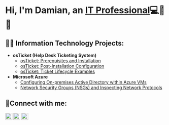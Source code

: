 <h1>Hi, I'm Damian, an <a href="https://www.linkedin.com/in/damian-wimberly-351a992a8/">IT Professional</a>💻🤖🛜</h1>

<h2>👨‍💻 Information Technology Projects:</h2>

- <b>osTicket (Help Desk Ticketing System)</b>
  - [osTicket: Prerequisites and Installation](https://github.com/DamianWimberly/osticket-prereqs)
  - [osTicket: Post-Installation Configuration](https://github.com/DamianWimberly/post-install-config)
  - [osTicket: Ticket Lifecycle Examples](https://github.com/DamianWimberly/ticket-lifecycle)
- <b>Microsoft Azure</b>
  - [Configuring On-premises Active Directory within Azure VMs](https://github.com/DamianWimberly/configure-ad)
  - [Network Security Groups (NSGs) and Inspecting Network Protocols](https://github.com/DamianWimberly/azure-network-protocols)



<h2>🤳Connect with me:</h2>

[<img align="left" alt="Josh | Twitter" width="22px" src="https://cdn.jsdelivr.net/npm/simple-icons@v3/icons/twitter.svg" />][twitter]
[<img align="left" alt="Josh | LinkedIn" width="22px" src="https://cdn.jsdelivr.net/npm/simple-icons@v3/icons/linkedin.svg" />][linkedin]
[<img align="left" alt="Josh | Instagram" width="22px" src="https://cdn.jsdelivr.net/npm/simple-icons@v3/icons/instagram.svg" />][instagram]

[twitter]: https://twitter.com
[instagram]: https://www.instagram.com
[linkedin]: https://linkedin.com/in/damian-wimberly-351a992a8/
